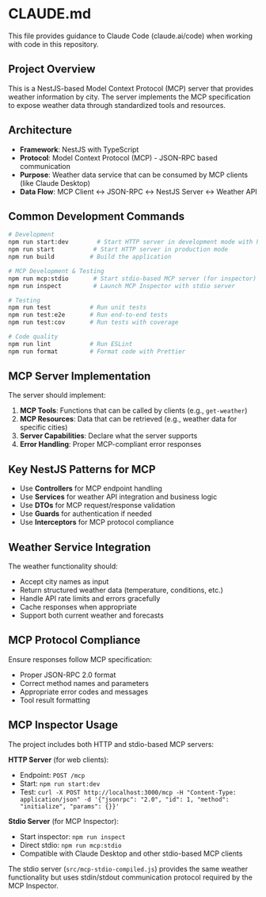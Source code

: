 # CLAUDE.md

This file provides guidance to Claude Code (claude.ai/code) when working with code in this repository.

## Project Overview

This is a NestJS-based Model Context Protocol (MCP) server that provides weather information by city. The server implements the MCP specification to expose weather data through standardized tools and resources.

## Architecture

- **Framework**: NestJS with TypeScript
- **Protocol**: Model Context Protocol (MCP) - JSON-RPC based communication
- **Purpose**: Weather data service that can be consumed by MCP clients (like Claude Desktop)
- **Data Flow**: MCP Client ↔ JSON-RPC ↔ NestJS Server ↔ Weather API

## Common Development Commands

```bash
# Development
npm run start:dev        # Start HTTP server in development mode with hot reload
npm run start           # Start HTTP server in production mode
npm run build          # Build the application

# MCP Development & Testing
npm run mcp:stdio       # Start stdio-based MCP server (for inspector)
npm run inspect         # Launch MCP Inspector with stdio server

# Testing
npm run test           # Run unit tests
npm run test:e2e       # Run end-to-end tests
npm run test:cov       # Run tests with coverage

# Code quality
npm run lint           # Run ESLint
npm run format         # Format code with Prettier
```

## MCP Server Implementation

The server should implement:

1. **MCP Tools**: Functions that can be called by clients (e.g., `get-weather`)
2. **MCP Resources**: Data that can be retrieved (e.g., weather data for specific cities)
3. **Server Capabilities**: Declare what the server supports
4. **Error Handling**: Proper MCP-compliant error responses

## Key NestJS Patterns for MCP

- Use **Controllers** for MCP endpoint handling
- Use **Services** for weather API integration and business logic
- Use **DTOs** for MCP request/response validation
- Use **Guards** for authentication if needed
- Use **Interceptors** for MCP protocol compliance

## Weather Service Integration

The weather functionality should:
- Accept city names as input
- Return structured weather data (temperature, conditions, etc.)
- Handle API rate limits and errors gracefully
- Cache responses when appropriate
- Support both current weather and forecasts

## MCP Protocol Compliance

Ensure responses follow MCP specification:
- Proper JSON-RPC 2.0 format
- Correct method names and parameters
- Appropriate error codes and messages
- Tool result formatting

## MCP Inspector Usage

The project includes both HTTP and stdio-based MCP servers:

**HTTP Server** (for web clients):
- Endpoint: `POST /mcp`
- Start: `npm run start:dev`
- Test: `curl -X POST http://localhost:3000/mcp -H "Content-Type: application/json" -d '{"jsonrpc": "2.0", "id": 1, "method": "initialize", "params": {}}'`

**Stdio Server** (for MCP Inspector):
- Start inspector: `npm run inspect`
- Direct stdio: `npm run mcp:stdio`
- Compatible with Claude Desktop and other stdio-based MCP clients

The stdio server (`src/mcp-stdio-compiled.js`) provides the same weather functionality but uses stdin/stdout communication protocol required by the MCP Inspector.